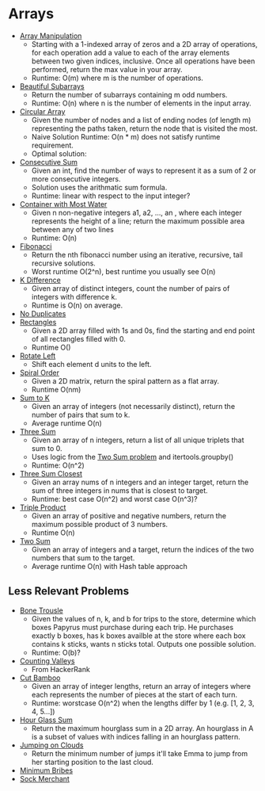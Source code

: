 # Arrays

* [Array Manipulation](arrayManipulation.py)
    * Starting with a 1-indexed array of zeros and a 2D array of operations, for each operation add a value to each of the array elements between two given indices, inclusive. Once all operations have been performed, return the max value in your array.
    * Runtime: O(m) where m is the number of operations.
* [Beautiful Subarrays](beautifulSubarrays.py)
    * Return the number of subarrays containing m odd numbers.
    * Runtime: O(n) where n is the number of elements in the input array.
* [Circular Array](circular_array.py)
	* Given the number of nodes and a list of ending nodes (of length m) representing the paths taken, return the node that is visited the most.
	* Naive Solution Runtime: O(n * m) does not satisfy runtime requirement.
	* Optimal solution:
* [Consecutive Sum](consecutive_sum.py)
	* Given an int, find the number of ways to represent it as a sum of 2 or more consecutive integers.
	* Solution uses the arithmatic sum formula.
	* Runtime: linear with respect to the input integer?
* [Container with Most Water](containerWithMostWater.py)
	* Given n non-negative integers a1, a2, ..., an , where each integer represents the height of a line; return the maximum possible area between any of two lines
	* Runtime: O(n)
* [Fibonacci](fibonacci.py)
	* Return the nth fibonacci number using an iterative, recursive, tail recursive solutions.
	* Worst runtime O(2^n), best runtime you usually see O(n)
* [K Difference](kDifference.py)
	* Given array of distinct integers, count the number of pairs of integers with difference k.
	* Runtime is O(n) on average.
* [No Duplicates](no_duplicates.py)
* [Rectangles](rectangles.py)
	* Given a 2D array filled with 1s and 0s, find the starting and end point of all rectangles filled with 0.
	* Runtime O()
* [Rotate Left](rotLeft.py)
	* Shift each element d units to the left.
* [Spiral Order](spiral_order.py)
	* Given a 2D matrix, return the spiral pattern as a flat array.
	* Runtime O(nm)
* [Sum to K](sum_to_k.py)
	* Given an array of integers (not necessarily distinct), return the number of pairs that sum to k.
	* Average runtime O(n)
* [Three Sum](three_sum.py)
	* Given an array of n integers, return a list of all unique triplets that sum to 0.
	* Uses logic from the [Two Sum problem](two_sum.py) and itertools.groupby()
	* Runtime: O(n^2)
* [Three Sum Closest](three_sum_closest.py)
	* Given an array nums of n integers and an integer target, return the sum of three integers in nums that is closest to target.
	* Runtime: best case O(n^2) and worst case O(n^3)?
* [Triple Product](tripleProduct.java)
	* Given an array of positive and negative numbers, return the maximum possible product of 3 numbers.
	* Runtime O(n)
* [Two Sum](two_sum.py)
	* Given an array of integers and a target, return the indices of the two numbers that sum to the target.
	* Average runtime O(n) with Hash table approach

## Less Relevant Problems
* [Bone Trousle](bonetrousle.py)
    * Given the values of n, k, and b for trips to the store, determine which boxes Papyrus must purchase during each trip. He purchases exactly b boxes, has k boxes availble at the store where each box contains k sticks, wants n sticks total. Outputs one possible solution.
    * Runtime: O(b)?
* [Counting Valleys](countingValleys.py)
	* From HackerRank
* [Cut Bamboo](cut_bamboo.py)
	* Given an array of integer lengths, return an array of integers where each represents the number of pieces at the start of each turn.
	* Runtime: worstcase O(n^2) when the lengths differ by 1 (e.g. [1, 2, 3, 4, 5...]) 
* [Hour Glass Sum](hourGlassSum.py)
	* Return the maximum hourglass sum in a 2D array. An hourglass in A is a subset of values with indices falling in an hourglass pattern.
* [Jumping on Clouds](jumpingOnClouds.py)
	* Return the minimum number of jumps it'll take Emma to jump from her starting position to the last cloud.
* [Minimum Bribes](minimumBribes.py)
* [Sock Merchant](sockMerchant.py)